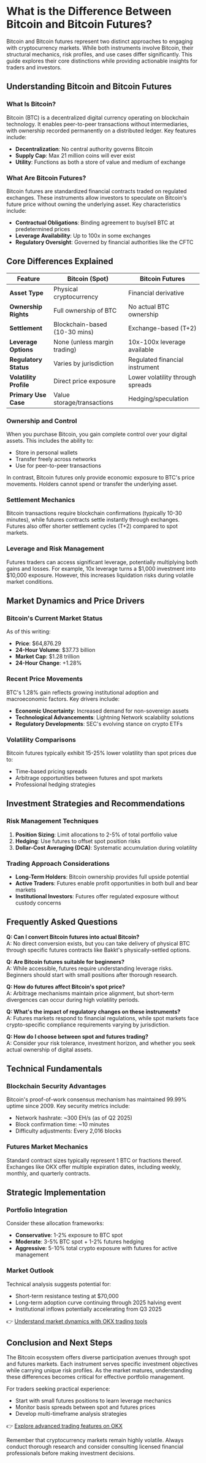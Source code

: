 # What is the Difference Between Bitcoin and Bitcoin Futures?

Bitcoin and Bitcoin futures represent two distinct approaches to engaging with cryptocurrency markets. While both instruments involve Bitcoin, their structural mechanics, risk profiles, and use cases differ significantly. This guide explores their core distinctions while providing actionable insights for traders and investors.

## Understanding Bitcoin and Bitcoin Futures

### What Is Bitcoin?
Bitcoin (BTC) is a decentralized digital currency operating on blockchain technology. It enables peer-to-peer transactions without intermediaries, with ownership recorded permanently on a distributed ledger. Key features include:

- **Decentralization**: No central authority governs Bitcoin
- **Supply Cap**: Max 21 million coins will ever exist
- **Utility**: Functions as both a store of value and medium of exchange

### What Are Bitcoin Futures?
Bitcoin futures are standardized financial contracts traded on regulated exchanges. These instruments allow investors to speculate on Bitcoin's future price without owning the underlying asset. Key characteristics include:

- **Contractual Obligations**: Binding agreement to buy/sell BTC at predetermined prices
- **Leverage Availability**: Up to 100x in some exchanges
- **Regulatory Oversight**: Governed by financial authorities like the CFTC

## Core Differences Explained

| Feature                | Bitcoin (Spot)               | Bitcoin Futures                |
|------------------------|------------------------------|--------------------------------|
| **Asset Type**         | Physical cryptocurrency      | Financial derivative           |
| **Ownership Rights**   | Full ownership of BTC        | No actual BTC ownership        |
| **Settlement**         | Blockchain-based (10-30 mins)| Exchange-based (T+2)           |
| **Leverage Options**   | None (unless margin trading) | 10x-100x leverage available    |
| **Regulatory Status**  | Varies by jurisdiction       | Regulated financial instrument |
| **Volatility Profile** | Direct price exposure        | Lower volatility through spreads |
| **Primary Use Case**   | Value storage/transactions   | Hedging/speculation            |

### Ownership and Control
When you purchase Bitcoin, you gain complete control over your digital assets. This includes the ability to:

- Store in personal wallets
- Transfer freely across networks
- Use for peer-to-peer transactions

In contrast, Bitcoin futures only provide economic exposure to BTC's price movements. Holders cannot spend or transfer the underlying asset.

### Settlement Mechanics
Bitcoin transactions require blockchain confirmations (typically 10-30 minutes), while futures contracts settle instantly through exchanges. Futures also offer shorter settlement cycles (T+2) compared to spot markets.

### Leverage and Risk Management
Futures traders can access significant leverage, potentially multiplying both gains and losses. For example, 10x leverage turns a $1,000 investment into $10,000 exposure. However, this increases liquidation risks during volatile market conditions.

## Market Dynamics and Price Drivers

### Bitcoin's Current Market Status
As of this writing:
- **Price**: $64,876.29
- **24-Hour Volume**: $37.73 billion
- **Market Cap**: $1.28 trillion
- **24-Hour Change**: +1.28%

### Recent Price Movements
BTC's 1.28% gain reflects growing institutional adoption and macroeconomic factors. Key drivers include:

- **Economic Uncertainty**: Increased demand for non-sovereign assets
- **Technological Advancements**: Lightning Network scalability solutions
- **Regulatory Developments**: SEC's evolving stance on crypto ETFs

### Volatility Comparisons
Bitcoin futures typically exhibit 15-25% lower volatility than spot prices due to:

- Time-based pricing spreads
- Arbitrage opportunities between futures and spot markets
- Professional hedging strategies

## Investment Strategies and Recommendations

### Risk Management Techniques
1. **Position Sizing**: Limit allocations to 2-5% of total portfolio value
2. **Hedging**: Use futures to offset spot position risks
3. **Dollar-Cost Averaging (DCA)**: Systematic accumulation during volatility

### Trading Approach Considerations
- **Long-Term Holders**: Bitcoin ownership provides full upside potential
- **Active Traders**: Futures enable profit opportunities in both bull and bear markets
- **Institutional Investors**: Futures offer regulated exposure without custody concerns

## Frequently Asked Questions

**Q: Can I convert Bitcoin futures into actual Bitcoin?**  
A: No direct conversion exists, but you can take delivery of physical BTC through specific futures contracts like Bakkt's physically-settled options.

**Q: Are Bitcoin futures suitable for beginners?**  
A: While accessible, futures require understanding leverage risks. Beginners should start with small positions after thorough research.

**Q: How do futures affect Bitcoin's spot price?**  
A: Arbitrage mechanisms maintain price alignment, but short-term divergences can occur during high volatility periods.

**Q: What's the impact of regulatory changes on these instruments?**  
A: Futures markets respond to financial regulations, while spot markets face crypto-specific compliance requirements varying by jurisdiction.

**Q: How do I choose between spot and futures trading?**  
A: Consider your risk tolerance, investment horizon, and whether you seek actual ownership of digital assets.

## Technical Fundamentals

### Blockchain Security Advantages
Bitcoin's proof-of-work consensus mechanism has maintained 99.99% uptime since 2009. Key security metrics include:

- Network hashrate: ~300 EH/s (as of Q2 2025)
- Block confirmation time: ~10 minutes
- Difficulty adjustments: Every 2,016 blocks

### Futures Market Mechanics
Standard contract sizes typically represent 1 BTC or fractions thereof. Exchanges like OKX offer multiple expiration dates, including weekly, monthly, and quarterly contracts.

## Strategic Implementation

### Portfolio Integration
Consider these allocation frameworks:
- **Conservative**: 1-2% exposure to BTC spot
- **Moderate**: 3-5% BTC spot + 1-2% futures hedging
- **Aggressive**: 5-10% total crypto exposure with futures for active management

### Market Outlook
Technical analysis suggests potential for:
- Short-term resistance testing at $70,000
- Long-term adoption curve continuing through 2025 halving event
- Institutional inflows potentially accelerating from Q3 2025

👉 [Understand market dynamics with OKX trading tools](https://bit.ly/okx-bonus)

## Conclusion and Next Steps

The Bitcoin ecosystem offers diverse participation avenues through spot and futures markets. Each instrument serves specific investment objectives while carrying unique risk profiles. As the market matures, understanding these differences becomes critical for effective portfolio management.

For traders seeking practical experience:
- Start with small futures positions to learn leverage mechanics
- Monitor basis spreads between spot and futures prices
- Develop multi-timeframe analysis strategies

👉 [Explore advanced trading features on OKX](https://bit.ly/okx-bonus)

Remember that cryptocurrency markets remain highly volatile. Always conduct thorough research and consider consulting licensed financial professionals before making investment decisions.